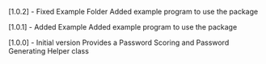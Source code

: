 [1.0.2] - Fixed Example Folder
Added example program to use the package

[1.0.1] - Added Example
Added example program to use the package

[1.0.0] - Initial version
Provides a Password Scoring and Password Generating Helper class
